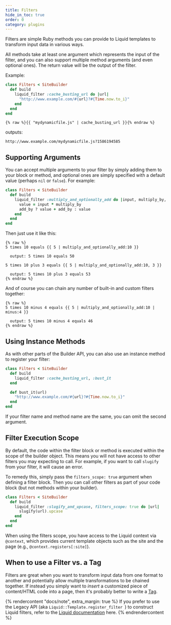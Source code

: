 ```yaml
---
title: Filters
hide_in_toc: true
order: 0
category: plugins
---
```


Filters are simple Ruby methods you can provide to Liquid templates to transform input data in various ways. 

All methods take at least one argument which represents the input
of the filter, and you can also support multiple method arguments (and even optional ones). The return value will be the output of the filter.

Example:

```ruby
class Filters < SiteBuilder
  def build
    liquid_filter :cache_busting_url do |url|
      "http://www.example.com/#{url}?#{Time.now.to_i}"
    end
  end
end
```

```liquid
{% raw %}{{ "mydynamicfile.js" | cache_busting_url }}{% endraw %}
```

outputs:

```
http://www.example.com/mydynamicfile.js?1586194585
```

## Supporting Arguments

You can accept multiple arguments to your filter by simply adding them to your block or method, and optional ones are simply specified with a default value (perhaps `nil` or `false`). For example:

```ruby
class Filters < SiteBuilder
  def build
    liquid_filter :multiply_and_optionally_add do |input, multiply_by, add_by = nil|
      value = input * multiply_by
      add_by ? value + add_by : value
    end
  end
end
```

Then just use it like this:

```liquid
{% raw %}
5 times 10 equals {{ 5 | multiply_and_optionally_add:10 }}

  output: 5 times 10 equals 50

5 times 10 plus 3 equals {{ 5 | multiply_and_optionally_add:10, 3 }}

  output: 5 times 10 plus 3 equals 53
{% endraw %}
```

And of course you can chain any number of built-in and custom filters together:

```liquid
{% raw %}
5 times 10 minus 4 equals {{ 5 | multiply_and_optionally_add:10 | minus:4 }}

  output: 5 times 10 minus 4 equals 46
{% endraw %}
```

## Using Instance Methods

As with other parts of the Builder API, you can also use an instance method to register your filter:

```ruby
class Filters < SiteBuilder
  def build
    liquid_filter :cache_busting_url, :bust_it
  end

  def bust_it(url)
    "http://www.example.com/#{url}?#{Time.now.to_i}"
  end
end
```

If your filter name and method name are the same, you can omit the second argument.

## Filter Execution Scope

By default, the code within the filter block or method is executed within the scope of the builder object. This means you will not have access to other filters you may expecting to call. For example, if you want to call `slugify` from your filter, it will cause an error.

To remedy this, simply pass the `filters_scope: true` argument when defining a filter block. Then you can call other filters as part of your code block (but not methods within your builder).

```ruby
class Filters < SiteBuilder
  def build
    liquid_filter :slugify_and_upcase, filters_scope: true do |url|
      slugify(url).upcase
    end
  end
end
```

When using the filters scope, you have access to the Liquid context via `@context`, which provides current template objects such as the site and the page (e.g., `@context.registers[:site]`).

## When to use a Filter vs. a Tag

Filters are great when you want to transform input data from one format to another and potentially allow multiple transformations to be chained together. If instead you simply want to _insert_ a customized piece of content/HTML code into a page, then it's probably better to write a [Tag](/docs/plugins/tags/).

{% rendercontent "docs/note", extra_margin: true %}
If you prefer to use the Legacy API (aka `Liquid::Template.register_filter `) to construct Liquid filters, refer to the [Liquid documentation](https://github.com/Shopify/liquid/wiki/Liquid-for-Programmers) here.
{% endrendercontent %}
